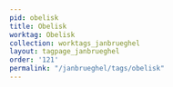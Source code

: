 ```yaml
---
pid: obelisk
title: Obelisk
worktag: Obelisk
collection: worktags_janbrueghel
layout: tagpage_janbrueghel
order: '121'
permalink: "/janbrueghel/tags/obelisk"
---
```

